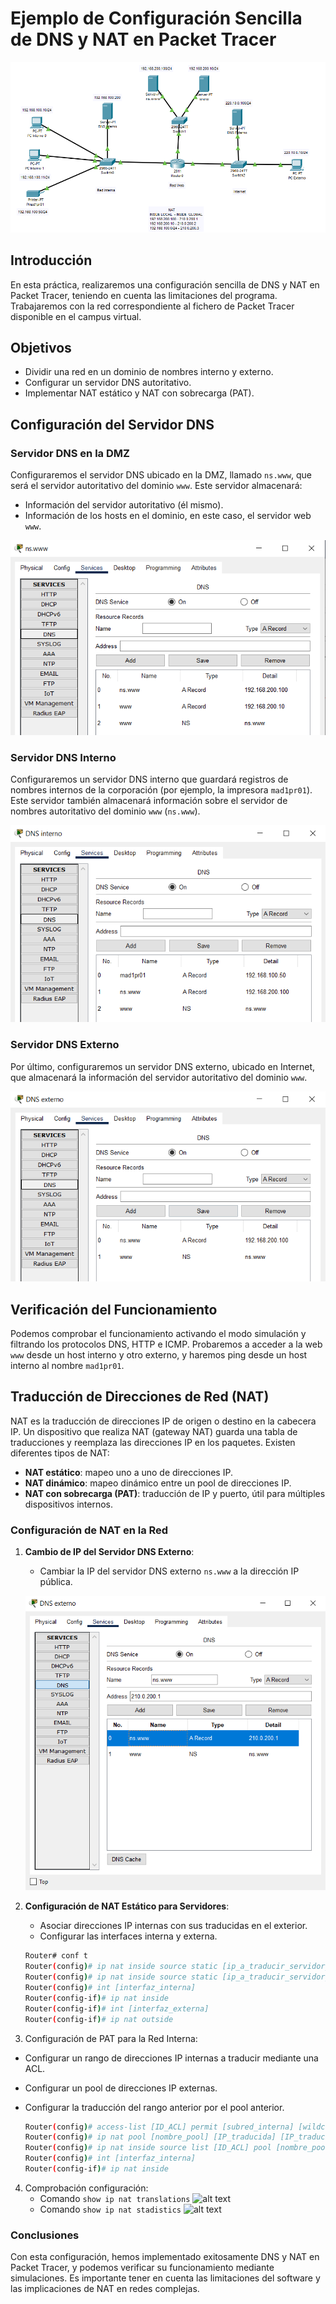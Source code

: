 # Ejemplo de Configuración Sencilla de DNS y NAT en Packet Tracer
![alt text](/PKT/DNS_NAT/imagenes/image-4.png)
## Introducción

En esta práctica, realizaremos una configuración sencilla de DNS y NAT en Packet Tracer, teniendo en cuenta las limitaciones del programa. Trabajaremos con la red correspondiente al fichero de Packet Tracer disponible en el campus virtual.

## Objetivos

- Dividir una red en un dominio de nombres interno y externo.
- Configurar un servidor DNS autoritativo.
- Implementar NAT estático y NAT con sobrecarga (PAT).

## Configuración del Servidor DNS

### Servidor DNS en la DMZ

Configuraremos el servidor DNS ubicado en la DMZ, llamado `ns.www`, que será el servidor autoritativo del dominio `www`. Este servidor almacenará:

- Información del servidor autoritativo (él mismo).
- Información de los hosts en el dominio, en este caso, el servidor web `www`.

![alt text](/PKT/DNS_NAT/imagenes/image-5.png)

### Servidor DNS Interno

Configuraremos un servidor DNS interno que guardará registros de nombres internos de la corporación (por ejemplo, la impresora `mad1pr01`). Este servidor también almacenará información sobre el servidor de nombres autoritativo del dominio `www` (`ns.www`).

![alt text](/PKT/DNS_NAT/imagenes/image-6.png)

### Servidor DNS Externo

Por último, configuraremos un servidor DNS externo, ubicado en Internet, que almacenará la información del servidor autoritativo del dominio `www`.

![alt text](/PKT/DNS_NAT/imagenes/image-7.png)

## Verificación del Funcionamiento

Podemos comprobar el funcionamiento activando el modo simulación y filtrando los protocolos DNS, HTTP e ICMP. Probaremos a acceder a la web `www` desde un host interno y otro externo, y haremos ping desde un host interno al nombre `mad1pr01`.

## Traducción de Direcciones de Red (NAT)

NAT es la traducción de direcciones IP de origen o destino en la cabecera IP. Un dispositivo que realiza NAT (gateway NAT) guarda una tabla de traducciones y reemplaza las direcciones IP en los paquetes. Existen diferentes tipos de NAT:

- **NAT estático**: mapeo uno a uno de direcciones IP.
- **NAT dinámico**: mapeo dinámico entre un pool de direcciones IP.
- **NAT con sobrecarga (PAT)**: traducción de IP y puerto, útil para múltiples dispositivos internos.

### Configuración de NAT en la Red

1. **Cambio de IP del Servidor DNS Externo**:
   - Cambiar la IP del servidor DNS externo `ns.www` a la dirección IP pública.

   ![alt text](/PKT/DNS_NAT/imagenes/image-8.png)

2. **Configuración de NAT Estático para Servidores**:
   - Asociar direcciones IP internas con sus traducidas en el exterior.
   - Configurar las interfaces interna y externa.

   ```bash
   Router# conf t
   Router(config)# ip nat inside source static [ip_a_traducir_servidor_Web] [ip_traducida_servidor_Web]
   Router(config)# ip nat inside source static [ip_a_traducir_servidor_DNS] [ip_traducida_servidor_DNS]
   Router(config)# int [interfaz_interna]
   Router(config-if)# ip nat inside
   Router(config-if)# int [interfaz_externa]
   Router(config-if)# ip nat outside
    ```

3. Configuración de PAT para la Red Interna:
- Configurar un rango de direcciones IP internas a traducir mediante una ACL.
- Configurar un pool de direcciones IP externas.
- Configurar la traducción del rango anterior por el pool anterior.

    ```bash
    Router(config)# access-list [ID_ACL] permit [subred_interna] [wildcard_mask]
    Router(config)# ip nat pool [nombre_pool] [IP_traducida] [IP_traducida] netmask [máscara]
    Router(config)# ip nat inside source list [ID_ACL] pool [nombre_pool] overload
    Router(config)# int [interfaz_interna]
    Router(config-if)# ip nat inside
    ```
4. Comprobación configuración:
    - Comando `show ip nat translations`
    ![alt text](/PKT/DNS_NAT/imagenes/image-10.png)
    - Comando `show ip nat stadistics`
    ![alt text](/PKT/DNS_NAT/imagenes/image-9.png)
### Conclusiones
Con esta configuración, hemos implementado exitosamente DNS y NAT en Packet Tracer, y podemos verificar su funcionamiento mediante simulaciones. Es importante tener en cuenta las limitaciones del software y las implicaciones de NAT en redes complejas.